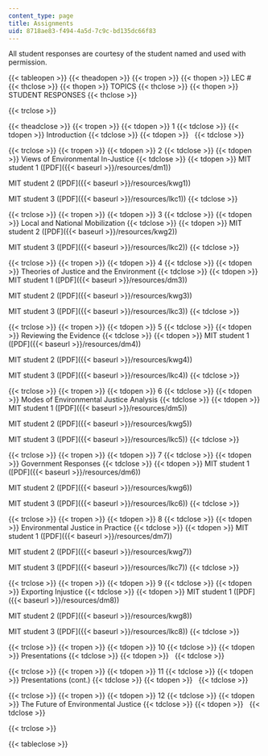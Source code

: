 ```yaml
---
content_type: page
title: Assignments
uid: 8718ae83-f494-4a5d-7c9c-bd135dc66f83
---
```


All student responses are courtesy of the student named and used with permission.

{{< tableopen >}}
{{< theadopen >}}
{{< tropen >}}
{{< thopen >}}
LEC #
{{< thclose >}}
{{< thopen >}}
TOPICS
{{< thclose >}}
{{< thopen >}}
STUDENT RESPONSES
{{< thclose >}}

{{< trclose >}}

{{< theadclose >}}
{{< tropen >}}
{{< tdopen >}}
1
{{< tdclose >}}
{{< tdopen >}}
Introduction
{{< tdclose >}}
{{< tdopen >}}
 
{{< tdclose >}}

{{< trclose >}}
{{< tropen >}}
{{< tdopen >}}
2
{{< tdclose >}}
{{< tdopen >}}
Views of Environmental In-Justice
{{< tdclose >}}
{{< tdopen >}}
MIT student 1 ([PDF]({{< baseurl >}}/resources/dm1))  
  
MIT student 2 ([PDF]({{< baseurl >}}/resources/kwg1))  
  
MIT student 3 ([PDF]({{< baseurl >}}/resources/lkc1))
{{< tdclose >}}

{{< trclose >}}
{{< tropen >}}
{{< tdopen >}}
3
{{< tdclose >}}
{{< tdopen >}}
Local and National Mobilization
{{< tdclose >}}
{{< tdopen >}}
MIT student 2 ([PDF]({{< baseurl >}}/resources/kwg2))  
  
MIT student 3 ([PDF]({{< baseurl >}}/resources/lkc2))
{{< tdclose >}}

{{< trclose >}}
{{< tropen >}}
{{< tdopen >}}
4
{{< tdclose >}}
{{< tdopen >}}
Theories of Justice and the Environment
{{< tdclose >}}
{{< tdopen >}}
MIT student 1 ([PDF]({{< baseurl >}}/resources/dm3))  
  
MIT student 2 ([PDF]({{< baseurl >}}/resources/kwg3))  
  
MIT student 3 ([PDF]({{< baseurl >}}/resources/lkc3))
{{< tdclose >}}

{{< trclose >}}
{{< tropen >}}
{{< tdopen >}}
5
{{< tdclose >}}
{{< tdopen >}}
Reviewing the Evidence
{{< tdclose >}}
{{< tdopen >}}
MIT student 1 ([PDF]({{< baseurl >}}/resources/dm4))  
  
MIT student 2 ([PDF]({{< baseurl >}}/resources/kwg4))  
  
MIT student 3 ([PDF]({{< baseurl >}}/resources/lkc4))
{{< tdclose >}}

{{< trclose >}}
{{< tropen >}}
{{< tdopen >}}
6
{{< tdclose >}}
{{< tdopen >}}
Modes of Environmental Justice Analysis
{{< tdclose >}}
{{< tdopen >}}
MIT student 1 ([PDF]({{< baseurl >}}/resources/dm5))  
  
MIT student 2 ([PDF]({{< baseurl >}}/resources/kwg5))  
  
MIT student 3 ([PDF]({{< baseurl >}}/resources/lkc5))
{{< tdclose >}}

{{< trclose >}}
{{< tropen >}}
{{< tdopen >}}
7
{{< tdclose >}}
{{< tdopen >}}
Government Responses
{{< tdclose >}}
{{< tdopen >}}
MIT student 1 ([PDF]({{< baseurl >}}/resources/dm6))  
  
MIT student 2 ([PDF]({{< baseurl >}}/resources/kwg6))  
  
MIT student 3 ([PDF]({{< baseurl >}}/resources/lkc6))
{{< tdclose >}}

{{< trclose >}}
{{< tropen >}}
{{< tdopen >}}
8
{{< tdclose >}}
{{< tdopen >}}
Environmental Justice in Practice
{{< tdclose >}}
{{< tdopen >}}
MIT student 1 ([PDF]({{< baseurl >}}/resources/dm7))  
  
MIT student 2 ([PDF]({{< baseurl >}}/resources/kwg7))  
  
MIT student 3 ([PDF]({{< baseurl >}}/resources/lkc7))
{{< tdclose >}}

{{< trclose >}}
{{< tropen >}}
{{< tdopen >}}
9
{{< tdclose >}}
{{< tdopen >}}
Exporting Injustice
{{< tdclose >}}
{{< tdopen >}}
MIT student 1 ([PDF]({{< baseurl >}}/resources/dm8))  
  
MIT student 2 ([PDF]({{< baseurl >}}/resources/kwg8))  
  
MIT student 3 ([PDF]({{< baseurl >}}/resources/lkc8))
{{< tdclose >}}

{{< trclose >}}
{{< tropen >}}
{{< tdopen >}}
10
{{< tdclose >}}
{{< tdopen >}}
Presentations
{{< tdclose >}}
{{< tdopen >}}
 
{{< tdclose >}}

{{< trclose >}}
{{< tropen >}}
{{< tdopen >}}
11
{{< tdclose >}}
{{< tdopen >}}
Presentations (cont.)
{{< tdclose >}}
{{< tdopen >}}
 
{{< tdclose >}}

{{< trclose >}}
{{< tropen >}}
{{< tdopen >}}
12
{{< tdclose >}}
{{< tdopen >}}
The Future of Environmental Justice
{{< tdclose >}}
{{< tdopen >}}
 
{{< tdclose >}}

{{< trclose >}}

{{< tableclose >}}
